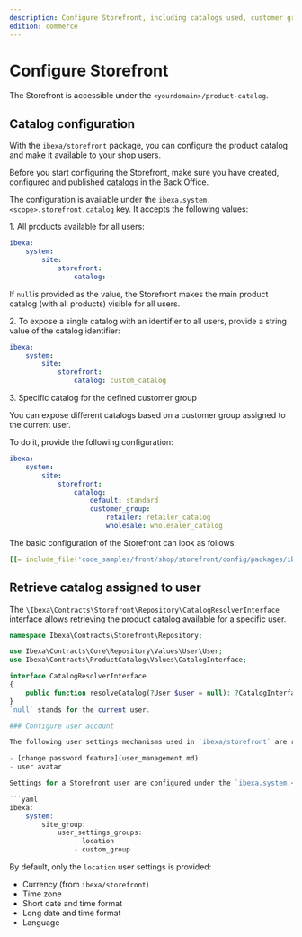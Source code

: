 ```yaml
---
description: Configure Storefront, including catalogs used, customer groups and user accounts.
edition: commerce
---
```

# Configure Storefront

The Storefront is accessible under the `<yourdomain>/product-catalog`.

## Catalog configuration

With the `ibexa/storefront` package, you can configure the product catalog and make it available to your shop users. 

Before you start configuring the Storefront, make sure you have created, configured and published [catalogs](https://doc.ibexa.co/projects/userguide/en/latest/pim/work_with_catalogs/#create-catalogs) in the Back Office.

The configuration is available under the `ibexa.system.<scope>.storefront.catalog` key.
It accepts the following values:

1\. All products available for all users:

```yaml
ibexa:
    system:
        site:
            storefront:
                catalog: ~
```

If `null`is provided as the value, the Storefront makes the main product catalog (with all products) visible for all users.

2\. To expose a single catalog with an identifier to all users, provide a string value of the catalog identifier:

```yaml
ibexa:
    system:
        site:
            storefront:
                catalog: custom_catalog
```

3\. Specific catalog for the defined customer group


You can expose different catalogs based on a customer group assigned to the current user.

To do it, provide the following configuration:

```yaml
ibexa:
    system:
        site:
            storefront:
                catalog:
                    default: standard
                    customer_group:
                        retailer: retailer_catalog
                        wholesale: wholesaler_catalog
```

The basic configuration of the Storefront can look as follows:

``` yaml
[[= include_file('code_samples/front/shop/storefront/config/packages/ibexa.yaml') =]]
```

## Retrieve catalog assigned to user


The `\Ibexa\Contracts\Storefront\Repository\CatalogResolverInterface` interface allows retrieving the product catalog available for a specific user.

```php
namespace Ibexa\Contracts\Storefront\Repository;

use Ibexa\Contracts\Core\Repository\Values\User\User;
use Ibexa\Contracts\ProductCatalog\Values\CatalogInterface;

interface CatalogResolverInterface
{
    public function resolveCatalog(?User $user = null): ?CatalogInterface;
}
`null` stands for the current user.

### Configure user account

The following user settings mechanisms used in `ibexa/storefront` are reused from `ibexa/user` package:

- [change password feature](user_management.md)
- user avatar

Settings for a Storefront user are configured under the `ibexa.system.<scope>.storefront.user_settings_groups:

```yaml
ibexa:
    system:
        site_group:
            user_settings_groups:
                - location
                - custom_group       
```

By default, only the `location` user settings is provided:

- Currency (from `ibexa/storefront`)
- Time zone
- Short date and time format
- Long date and time format
- Language

